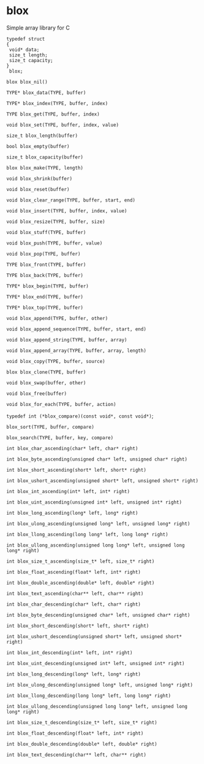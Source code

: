 # blox
Simple array library for C

```
typedef struct
{
 void* data;
 size_t length;
 size_t capacity;
}
 blox;
```

`blox blox_nil()`

`TYPE* blox_data(TYPE, buffer)`

`TYPE* blox_index(TYPE, buffer, index)`

`TYPE blox_get(TYPE, buffer, index)`

`void blox_set(TYPE, buffer, index, value)`

`size_t blox_length(buffer)` 

`bool blox_empty(buffer)` 

`size_t blox_capacity(buffer)` 

`blox blox_make(TYPE, length)`

`void blox_shrink(buffer)`

`void blox_reset(buffer)`

`void blox_clear_range(TYPE, buffer, start, end)`

`void blox_insert(TYPE, buffer, index, value)`

`void blox_resize(TYPE, buffer, size)`

`void blox_stuff(TYPE, buffer)`

`void blox_push(TYPE, buffer, value)`

`void blox_pop(TYPE, buffer)`

`TYPE blox_front(TYPE, buffer)`

`TYPE blox_back(TYPE, buffer)`

`TYPE* blox_begin(TYPE, buffer)`

`TYPE* blox_end(TYPE, buffer)`

`TYPE* blox_top(TYPE, buffer)`

`void blox_append(TYPE, buffer, other)`

`void blox_append_sequence(TYPE, buffer, start, end)`

`void blox_append_string(TYPE, buffer, array)`

`void blox_append_array(TYPE, buffer, array, length)`

`void blox_copy(TYPE, buffer, source)`

`blox blox_clone(TYPE, buffer)`

`void blox_swap(buffer, other)`

`void blox_free(buffer)`

`void blox_for_each(TYPE, buffer, action)`

`typedef int (*blox_compare)(const void*, const void*)`;

`blox_sort(TYPE, buffer, compare)`

`blox_search(TYPE, buffer, key, compare)`

`int blox_char_ascending(char* left, char* right)`

`int blox_byte_ascending(unsigned char* left, unsigned char* right)`

`int blox_short_ascending(short* left, short* right)`

`int blox_ushort_ascending(unsigned short* left, unsigned short* right)` 

`int blox_int_ascending(int* left, int* right)`

`int blox_uint_ascending(unsigned int* left, unsigned int* right)`

`int blox_long_ascending(long* left, long* right)`

`int blox_ulong_ascending(unsigned long* left, unsigned long* right)`

`int blox_llong_ascending(long long* left, long long* right)`

`int blox_ullong_ascending(unsigned long long* left, unsigned long long* right)`

`int blox_size_t_ascending(size_t* left, size_t* right)` 

`int blox_float_ascending(float* left, int* right)`

`int blox_double_ascending(double* left, double* right)` 

`int blox_text_ascending(char** left, char** right)`

`int blox_char_descending(char* left, char* right)` 

`int blox_byte_descending(unsigned char* left, unsigned char* right)`

`int blox_short_descending(short* left, short* right)`

`int blox_ushort_descending(unsigned short* left, unsigned short* right)`

`int blox_int_descending(int* left, int* right)` 

`int blox_uint_descending(unsigned int* left, unsigned int* right)`

`int blox_long_descending(long* left, long* right)` 

`int blox_ulong_descending(unsigned long* left, unsigned long* right)` 

`int blox_llong_descending(long long* left, long long* right)`

`int blox_ullong_descending(unsigned long long* left, unsigned long long* right)`

`int blox_size_t_descending(size_t* left, size_t* right)` 

`int blox_float_descending(float* left, int* right)`

`int blox_double_descending(double* left, double* right)` 

`int blox_text_descending(char** left, char** right)`

